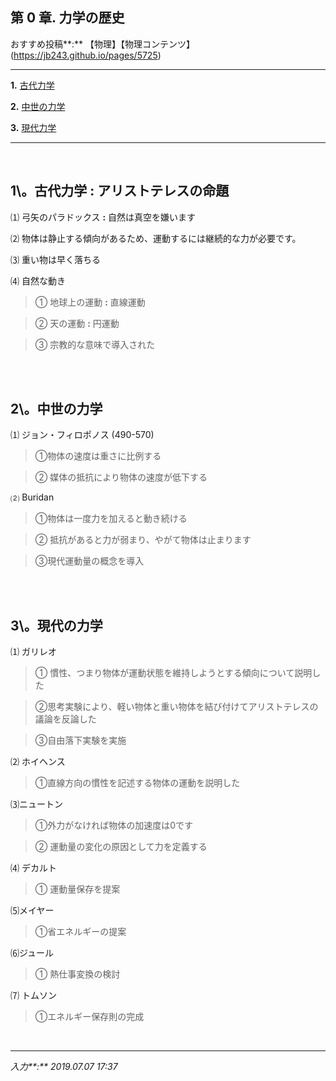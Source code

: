 ## **第 0 章. 力学の歴史**

おすすめ投稿**:** 【物理】【物理コンテンツ】(https://jb243.github.io/pages/5725)

---

**1.** [古代力学](#1-古代力学-アリストテレスの命題)

**2.** [中世の力学](#2-中世-力学)

**3.** [現代力学](#3-現代-力学)

---

<br>

## **1\。古代力学** **:** アリストテレスの命題

⑴ 弓矢のパラドックス **:** 自然は真空を嫌います

⑵ 物体は静止する傾向があるため、運動するには継続的な力が必要です。

⑶ 重い物は早く落ちる

⑷ 自然な動き

> ① 地球上の運動 **:** 直線運動

> ② 天の運動 **:** 円運動

> ③ 宗教的な意味で導入された

<br>

<br>

## **2\。中世の力学**

⑴ ジョン・フィロポノス (490-570)

> ①物体の速度は重さに比例する

> ② 媒体の抵抗により物体の速度が低下する

⑵ Buridan

> ①物体は一度力を加えると動き続ける

> ② 抵抗があると力が弱まり、やがて物体は止まります

> ③現代運動量の概念を導入

<br>

<br>

## **3\。現代の力学**

⑴ ガリレオ

> ① 慣性、つまり物体が運動状態を維持しようとする傾向について説明した

> ②思考実験により、軽い物体と重い物体を結び付けてアリストテレスの議論を反論した

> ③自由落下実験を実施

⑵ ホイヘンス

> ①直線方向の慣性を記述する物体の運動を説明した

⑶ニュートン

> ①外力がなければ物体の加速度は0です

> ② 運動量の変化の原因として力を定義する

⑷ デカルト

> ① 運動量保存を提案

⑸メイヤー

> ①省エネルギーの提案

⑹ジュール

> ① 熱仕事変換の検討

⑺ トムソン

> ①エネルギー保存則の完成

<br>

---

_入力**:** 2019.07.07 17:37_
